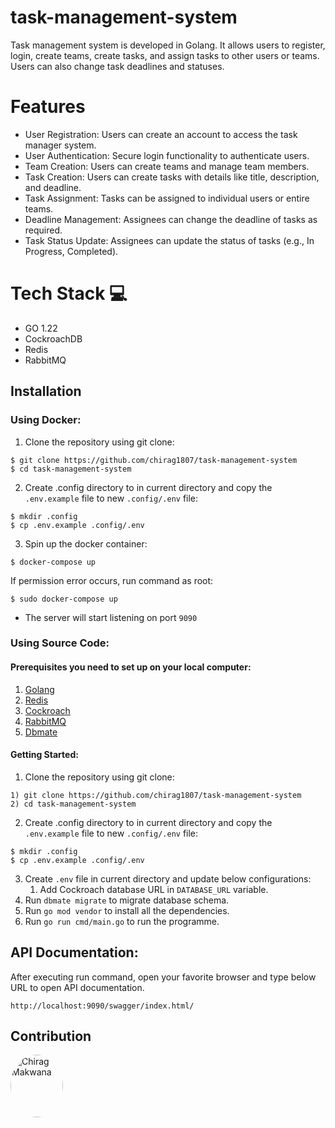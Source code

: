 # task-management-system

Task management system is developed in Golang. It allows users to register, login, create teams, create tasks, and assign tasks to other users or teams. Users can also change task deadlines and statuses.

# Features
- User Registration: Users can create an account to access the task manager system.
- User Authentication: Secure login functionality to authenticate users.
- Team Creation: Users can create teams and manage team members.
- Task Creation: Users can create tasks with details like title, description, and deadline.
- Task Assignment: Tasks can be assigned to individual users or entire teams.
- Deadline Management: Assignees can change the deadline of tasks as required.
- Task Status Update: Assignees can update the status of tasks (e.g., In Progress, Completed).

# Tech Stack 💻
- GO 1.22
- CockroachDB
- Redis
- RabbitMQ

## Installation

### Using Docker:

1. Clone the repository using git clone:
```
$ git clone https://github.com/chirag1807/task-management-system
$ cd task-management-system
```
2. Create .config directory to in current directory and copy the `.env.example` file to new `.config/.env` file:
```
$ mkdir .config
$ cp .env.example .config/.env
```
3. Spin up the docker container:
```
$ docker-compose up
```
If permission error occurs, run command as root:
```
$ sudo docker-compose up
```
- The server will start listening on port `9090`

### Using Source Code:

#### Prerequisites you need to set up on your local computer:
1. [Golang](https://go.dev/doc/install)
2. [Redis](https://redis.io/download/)
3. [Cockroach](https://www.cockroachlabs.com/docs/releases/)
4. [RabbitMQ](https://www.rabbitmq.com/download.html)
5. [Dbmate](https://github.com/amacneil/dbmate#installation)

#### Getting Started:

1. Clone the repository using git clone:
```
1) git clone https://github.com/chirag1807/task-management-system
2) cd task-management-system
```
2. Create .config directory to in current directory and copy the `.env.example` file to new `.config/.env` file:
```
$ mkdir .config
$ cp .env.example .config/.env
```
3. Create `.env` file in current directory and update below configurations:
   1. Add Cockroach database URL in `DATABASE_URL` variable.
4. Run `dbmate migrate` to migrate database schema.
5. Run `go mod vendor` to install all the dependencies.
6. Run `go run cmd/main.go` to run the programme.

## API Documentation:

After executing run command, open your favorite browser and type below URL to open API documentation.
```
http://localhost:9090/swagger/index.html/
```

## Contribution
[<img alt="Chirag Makwana" src="https://github.com/chirag1807/task-management-system/assets/94277910/0e27ad00-c278-4eea-81df-8c3096c1ed2c" width="84" height="100" style="border-radius: 50%;" />](https://github.com/chirag1807)